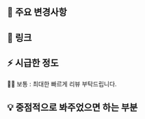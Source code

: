 ## 📍 주요 변경사항

<!-- 구현 내용 및 작업 했던 내역 -->
<!-- 작업 내용을 이미지나 gif로 첨부해도 좋습니다 -->

## 🔗 링크

<!-- 디자인 시안 링크 또는 스토리북 등 -->

## ⚡️ 시급한 정도
<!-- 아래에서 선택해주세요. -->
🏃‍♂️ 보통 : 최대한 빠르게 리뷰 부탁드립니다.
<!--
⚠︎ 긴급 : 선 어프루브 후 리뷰를 부탁드립니다. (리뷰는 추후 반영)
🐢 천천히 : 급하지 않습니다.
-->

## 💡 중점적으로 봐주었으면 하는 부분
<!-- PR을 볼 때 주의깊게 봐야하거나 말하고 싶은 점 -->
